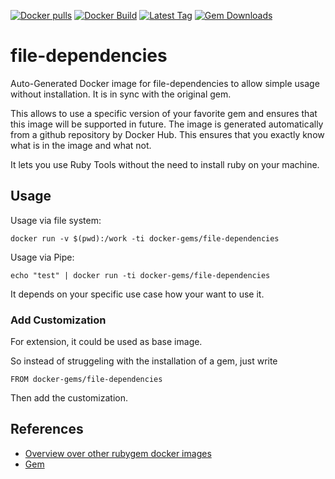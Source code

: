 [![Docker pulls](https://img.shields.io/docker/pulls/rubygem/file-dependencies.svg)](https://hub.docker.com/r/rubygem/file-dependencies/)
[![Docker Build](https://img.shields.io/docker/automated/rubygem/file-dependencies.svg)](https://hub.docker.com/r/rubygem/file-dependencies/)
[![Latest Tag](https://img.shields.io/github/tag/docker-rubygem/file-dependencies.svg)](https://hub.docker.com/r/rubygem/file-dependencies/)
[![Gem Downloads](https://img.shields.io/gem/dt/file-dependencies.svg)](https://rubygems.org/gems/file-dependencies/)
# file-dependencies

Auto-Generated Docker image for file-dependencies to allow simple usage without installation.
It is in sync with the original gem.

This allows to use a specific version of your favorite gem and ensures that this image will be supported in future.
The image is generated automatically from a github repository by Docker Hub.
This ensures that you exactly know what is in the image and what not.

It lets you use Ruby Tools without the need to install ruby on your machine.

## Usage

Usage via file system:

`docker run -v $(pwd):/work -ti docker-gems/file-dependencies`

Usage via Pipe:

`echo "test" | docker run -ti docker-gems/file-dependencies`

It depends on your specific use case how your want to use it.

### Add Customization

For extension, it could be used as base image.

So instead of struggeling with the installation of a gem, just write

`FROM docker-gems/file-dependencies`

Then add the customization.

## References

 - [Overview over other rubygem docker images](https://github.com/thinkbot/docker-rubygem)
 - [Gem](https://rubygems.org/gems/file-dependencies/)

